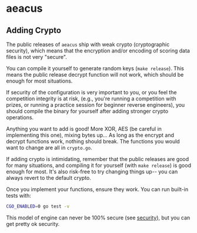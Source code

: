 # aeacus

## Adding Crypto

The public releases of `aeacus` ship with weak crypto (cryptographic security), which means that the encryption and/or encoding of scoring data files is not very "secure".

You can compile it yourself to generate random keys (`make release`). This means the public release decrypt function will not work, which should be enough for most situations.

If security of the configuration is very important to you, or you feel the competition integrity is at risk, (e.g., you're running a competition with prizes, or running a practice session for beginner reverse engineers), you should compile the binary for yourself after adding stronger crypto operations.

Anything you want to add is good! More XOR, AES (be careful in implementing this one), mixing bytes up... As long as the encrypt and decrypt functions work, nothing should break. The functions you would want to change are all in `crypto.go`.

If adding crypto is intimidating, remember that the public releases are good for many situations, and compiling it for yourself (with `make release`) is good enough for most. It's also risk-free to try changing things up-- you can always revert to the default crypto.

Once you implement your functions, ensure they work. You can run built-in tests with:

```bash
CGO_ENABLED=0 go test -v
```

This model of engine can never be 100% secure (see [security](security.md)), but you can get pretty ok security.
